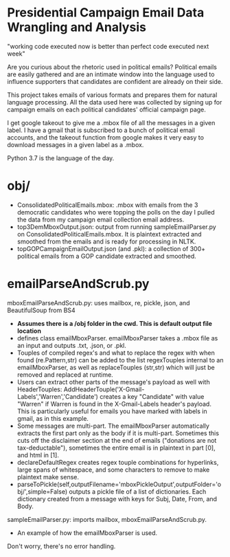 # Presidential Campaign Email Data Wrangling and Analysis
"working code executed now is better than perfect code executed next week"

Are you curious about the rhetoric used in political emails? Political emails are easily gathered and are an intimate window into the language used to influence supporters that candidates are confident are already on their side.

This project takes emails of various formats and prepares them for natural language processing. All the data used here was collected by signing up for campaign emails on each political candidates' official campaign page.

I get google takeout to give me a .mbox file of all the messages in a given label. I have a gmail that is subscribed to a bunch of political email accounts, and the takeout function from google makes it very easy to download messages in a given label as a .mbox.

Python 3.7 is the language of the day.

# obj/
- ConsolidatedPoliticalEmails.mbox: .mbox with emails from the 3 democratic candidates who were topping the polls on the day I pulled the data from my campaign email collection email address.
- top3DemMboxOutput.json: output from running sampleEmailParser.py on ConsolidatedPoliticalEmails.mbox. It is plaintext extracted and smoothed from the emails and is ready for processing in NLTK.
- topGOPCampaignEmailOutput.json (and .pkl): a collection of 300+ political emails from a GOP candidate extracted and smoothed.

# emailParseAndScrub.py
mboxEmailParseAndScrub.py: uses mailbox, re, pickle, json, and BeautifulSoup from BS4
- **Assumes there is a /obj folder in the cwd. This is default output file location**
- defines class emailMboxParser. emailMboxParser takes a .mbox file as an input and outputs .txt, .json, or .pkl. 
- Touples of compiled regex's and what to replace the regex with when found (re.Pattern,str) can be added to the list regexTouples internal to an emailMboxParser, as well as replaceTouples (str,str) which will just be removed and replaced at runtime.
- Users can extract other parts of the message's payload as well with HeaderTouples: AddHeaderTouple('X-Gmail-Labels','Warren','Candidate') creates a key "Candidate" with value "Warren" if Warren is found in the X-Gmail-Labels header's payload. This is particularly useful for emails you have marked with labels in gmail, as in this example.
- Some messages are multi-part. The emailMboxParser automatically extracts the first part only as the body if it is multi-part. Sometimes this cuts off the disclaimer section at the end of emails ("donations are not tax-deductable"), sometimes the entire email is in plaintext in part [0], and html in [1].
- declareDefaultRegex creates regex touple combinations for hyperlinks, large spans of whitespace, and some characters to remove to make plaintext make sense.
- parseToPickle(self,outputFilename='mboxPickleOutput',outputFolder='obj/',simple=False) outputs a pickle file of a list of dictionaries. Each dictionary created from a message with keys for Subj, Date, From, and Body.

sampleEmailParser.py: imports mailbox, mboxEmailParseAndScrub.py.
- An example of how the emailMboxParser is used. 

Don't worry, there's no error handling.

